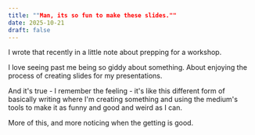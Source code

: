 ```yaml
---
title: ""Man, its so fun to make these slides.""
date: 2025-10-21
draft: false
---
```


I wrote that recently in a little note about prepping for a workshop. 

I love seeing past me being so giddy about something. About enjoying the process of creating slides for my presentations. 

And it's true - I remember the feeling - it's like this different form of basically writing where I'm creating something and using the medium's tools to make it as funny and good and weird as I can. 

More of this, and more noticing when the getting is good. 
